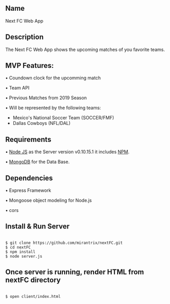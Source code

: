 ## Name

Next FC Web App


## Description

The Next FC Web App shows the upcoming matches of you favorite teams.


## MVP Features:

• Coundown clock for the upcomming match


• Team API

• Previous Matches from 2019 Season

• Will be represented by the following teams:
- Mexico's National Soccer Team (SOCCER/FMF)
- Dallas Cowboys (NFL/DAL)



## Requirements

• [Node JS](https://nodejs.org/en/download/) as the Server version v0.10.15.1 it includes [NPM](https://www.npmjs.com/).

• [MongoDB](https://docs.mongodb.com/manual/administration/install-community/) for the Data Base.



## Dependencies
• Express Framework

• Mongoose object modeling for Node.js

• cors



## Install & Run Server

```

$ git clone https://github.com/mirantrix/nextFC.git
$ cd nextFC
$ npm install
$ node server.js

```

## Once server is running, render HTML from nextFC directory

```

$ open client/index.html

```

